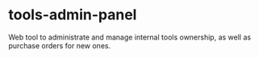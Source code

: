 # tools-admin-panel
Web tool to administrate and manage internal tools ownership, as well as purchase orders for new ones.
